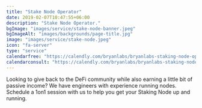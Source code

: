 ```yaml
---
title: "Stake Node Operator"
date: 2019-02-07T10:47:55+06:00
description: "Stake Node Operator."
bgImage: "images/service/stake-node-banner.jpeg"
bgImageAlt: "images/backgrounds/page-title.jpg"
image: "images/service/stake-node.jpeg"
icon: "fa-server"
type: "service"
calendarfree: "https://calendly.com/bryanlabs/bryanlabs-staking-node-operator-info"
calendarconsult: "https://calendly.com/bryanlabs/bryanlabs-staking-node-consulting-175-h"
---
```


Looking to give back to the DeFi community while also earning a little bit of passive income? We have engineers with experience running nodes. Schedule a 1on1 session with us to help you get your Staking Node up and running.
